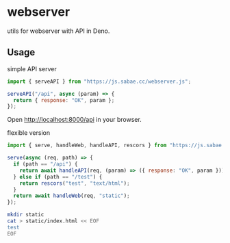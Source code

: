 # webserver

utils for webserver with API in Deno.

## Usage

simple API server
```JavaScript
import { serveAPI } from "https://js.sabae.cc/webserver.js";

serveAPI("/api", async (param) => {
  return { response: "OK", param };
});
```

Open [http://localhost:8000/api](http://localhost:8000/api) in your browser.

flexible version
```JavaScript
import { serve, handleWeb, handleAPI, rescors } from "https://js.sabae.cc/webserver.js";

serve(async (req, path) => {
  if (path == "/api") {
    return await handleAPI(req, (param) => ({ response: "OK", param }));
  } else if (path == "/test") {
    return rescors("test", "text/html");
  }
  return await handleWeb(req, "static");
});
```

```bash
mkdir static
cat > static/index.html << EOF
test
EOF
```
